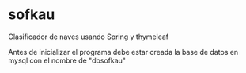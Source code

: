 # sofkau
Clasificador de naves usando Spring y thymeleaf


Antes de inicializar el programa debe estar creada la base de datos en mysql con el nombre de "dbsofkau"


